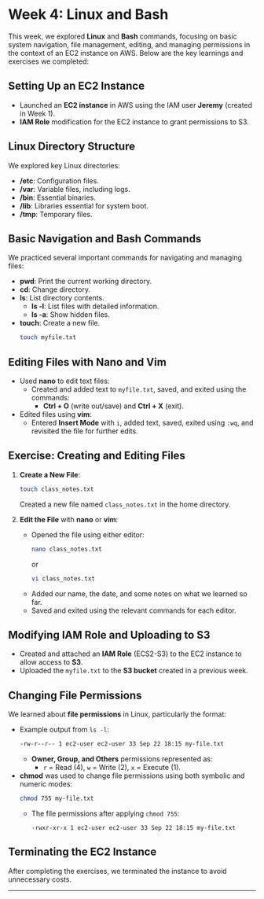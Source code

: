 # Week 4: Linux and Bash

This week, we explored **Linux** and **Bash** commands, focusing on basic system navigation, file management, editing, and managing permissions in the context of an EC2 instance on AWS. Below are the key learnings and exercises we completed:

## Setting Up an EC2 Instance
- Launched an **EC2 instance** in AWS using the IAM user **Jeremy** (created in Week 1).
- **IAM Role** modification for the EC2 instance to grant permissions to S3.

## Linux Directory Structure
We explored key Linux directories:
- **/etc**: Configuration files.
- **/var**: Variable files, including logs.
- **/bin**: Essential binaries.
- **/lib**: Libraries essential for system boot.
- **/tmp**: Temporary files.

## Basic Navigation and Bash Commands
We practiced several important commands for navigating and managing files:
- **pwd**: Print the current working directory.
- **cd**: Change directory.
- **ls**: List directory contents.
  - **ls -l**: List files with detailed information.
  - **ls -a**: Show hidden files.
- **touch**: Create a new file.
  ```bash
  touch myfile.txt
  ```

## Editing Files with Nano and Vim
- Used **nano** to edit text files:
  - Created and added text to `myfile.txt`, saved, and exited using the commands:
    - **Ctrl + O** (write out/save) and **Ctrl + X** (exit).
- Edited files using **vim**:
  - Entered **Insert Mode** with `i`, added text, saved, exited using `:wq`, and revisited the file for further edits.

## Exercise: Creating and Editing Files
1. **Create a New File**: 
   ```bash
   touch class_notes.txt
   ```
   Created a new file named `class_notes.txt` in the home directory.
   
2. **Edit the File** with **nano** or **vim**:
   - Opened the file using either editor:
     ```bash
     nano class_notes.txt
     ```
     or
     ```bash
     vi class_notes.txt
     ```
   - Added our name, the date, and some notes on what we learned so far.
   - Saved and exited using the relevant commands for each editor.

## Modifying IAM Role and Uploading to S3
- Created and attached an **IAM Role** (ECS2-S3) to the EC2 instance to allow access to **S3**.
- Uploaded the `myfile.txt` to the **S3 bucket** created in a previous week.

## Changing File Permissions
We learned about **file permissions** in Linux, particularly the format:
- Example output from `ls -l`:
  ```bash
  -rw-r--r-- 1 ec2-user ec2-user 33 Sep 22 18:15 my-file.txt
  ```
  - **Owner, Group, and Others** permissions represented as:
    - `r` = Read (4), `w` = Write (2), `x` = Execute (1).
- **chmod** was used to change file permissions using both symbolic and numeric modes:
  ```bash
  chmod 755 my-file.txt
  ```
  - The file permissions after applying `chmod 755`:
    ```
    -rwxr-xr-x 1 ec2-user ec2-user 33 Sep 22 18:15 my-file.txt
    ```

## Terminating the EC2 Instance
After completing the exercises, we terminated the instance to avoid unnecessary costs.

---